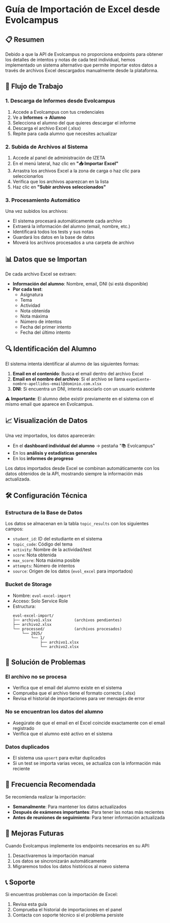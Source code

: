 # Guía de Importación de Excel desde Evolcampus

## 📋 Resumen

Debido a que la API de Evolcampus no proporciona endpoints para obtener los detalles de intentos y notas de cada test individual, hemos implementado un sistema alternativo que permite importar estos datos a través de archivos Excel descargados manualmente desde la plataforma.

## 🔄 Flujo de Trabajo

### 1. Descarga de Informes desde Evolcampus
1. Accede a Evolcampus con tus credenciales
2. Ve a **Informes → Alumno**
3. Selecciona el alumno del que quieres descargar el informe
4. Descarga el archivo Excel (.xlsx)
5. Repite para cada alumno que necesites actualizar

### 2. Subida de Archivos al Sistema
1. Accede al panel de administración de IZETA
2. En el menú lateral, haz clic en **"📥 Importar Excel"**
3. Arrastra los archivos Excel a la zona de carga o haz clic para seleccionarlos
4. Verifica que los archivos aparezcan en la lista
5. Haz clic en **"Subir archivos seleccionados"**

### 3. Procesamiento Automático
Una vez subidos los archivos:
- El sistema procesará automáticamente cada archivo
- Extraerá la información del alumno (email, nombre, etc.)
- Identificará todos los tests y sus notas
- Guardará los datos en la base de datos
- Moverá los archivos procesados a una carpeta de archivo

## 📊 Datos que se Importan

De cada archivo Excel se extraen:
- **Información del alumno**: Nombre, email, DNI (si está disponible)
- **Por cada test**:
  - Asignatura
  - Tema
  - Actividad
  - Nota obtenida
  - Nota máxima
  - Número de intentos
  - Fecha del primer intento
  - Fecha del último intento

## 🔍 Identificación del Alumno

El sistema intenta identificar al alumno de las siguientes formas:
1. **Email en el contenido**: Busca el email dentro del archivo Excel
2. **Email en el nombre del archivo**: Si el archivo se llama `expediente-nombre-apellidos-email@dominio.com.xlsx`
3. **DNI**: Si encuentra un DNI, intenta asociarlo con un usuario existente

⚠️ **Importante**: El alumno debe existir previamente en el sistema con el mismo email que aparece en Evolcampus.

## 📈 Visualización de Datos

Una vez importados, los datos aparecerán:
- En el **dashboard individual del alumno** → pestaña "📚 Evolcampus"
- En los **análisis y estadísticas generales**
- En los **informes de progreso**

Los datos importados desde Excel se combinan automáticamente con los datos obtenidos de la API, mostrando siempre la información más actualizada.

## 🛠️ Configuración Técnica

### Estructura de la Base de Datos
Los datos se almacenan en la tabla `topic_results` con los siguientes campos:
- `student_id`: ID del estudiante en el sistema
- `topic_code`: Código del tema
- `activity`: Nombre de la actividad/test
- `score`: Nota obtenida
- `max_score`: Nota máxima posible
- `attempts`: Número de intentos
- `source`: Origen de los datos (`evol_excel` para importados)

### Bucket de Storage
- Nombre: `evol-excel-import`
- Acceso: Solo Service Role
- Estructura:
  ```
  evol-excel-import/
  ├── archivo1.xlsx          (archivos pendientes)
  ├── archivo2.xlsx
  └── processed/             (archivos procesados)
      └── 2025/
          └── 1/
              ├── archivo1.xlsx
              └── archivo2.xlsx
  ```

## 🔧 Solución de Problemas

### El archivo no se procesa
- Verifica que el email del alumno existe en el sistema
- Comprueba que el archivo tiene el formato correcto (.xlsx)
- Revisa el historial de importaciones para ver mensajes de error

### No se encuentran los datos del alumno
- Asegúrate de que el email en el Excel coincide exactamente con el email registrado
- Verifica que el alumno esté activo en el sistema

### Datos duplicados
- El sistema usa `upsert` para evitar duplicados
- Si un test se importa varias veces, se actualiza con la información más reciente

## 📅 Frecuencia Recomendada

Se recomienda realizar la importación:
- **Semanalmente**: Para mantener los datos actualizados
- **Después de exámenes importantes**: Para tener las notas más recientes
- **Antes de reuniones de seguimiento**: Para tener información actualizada

## 🚀 Mejoras Futuras

Cuando Evolcampus implemente los endpoints necesarios en su API:
1. Desactivaremos la importación manual
2. Los datos se sincronizarán automáticamente
3. Migraremos todos los datos históricos al nuevo sistema

## 📞 Soporte

Si encuentras problemas con la importación de Excel:
1. Revisa esta guía
2. Comprueba el historial de importaciones en el panel
3. Contacta con soporte técnico si el problema persiste 